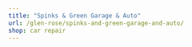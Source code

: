 ```yaml
---
title: "Spinks & Green Garage & Auto"
url: /glen-rose/spinks-and-green-garage-and-auto/
shop: car repair
---
```

